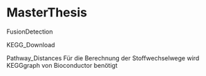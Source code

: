 # MasterThesis
FusionDetection


KEGG_Download


Pathway_Distances
Für die Berechnung der Stoffwechselwege wird KEGGgraph von Bioconductor benötigt

